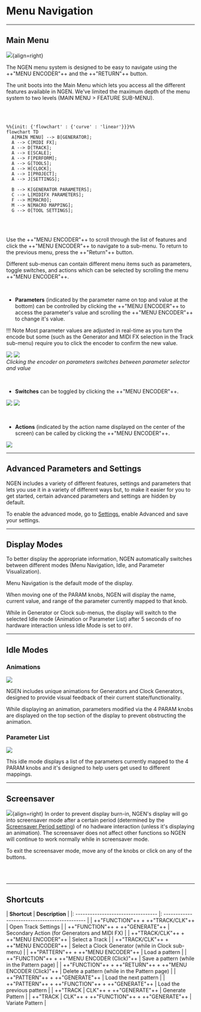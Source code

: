 # Menu Navigation

---

## Main Menu


![](images/NGEN_MainMenu.gif){align=right}

The NGEN menu system is designed to be easy to navigate using the ++"MENU ENCODER"++ and the ++"RETURN"++ button.

The unit boots into the Main Menu which lets you access all the different features available in NGEN. We've limited the maximum depth of the menu system to two levels (MAIN MENU > FEATURE SUB-MENU).  

<br/><br/>


``` mermaid
%%{init: {'flowchart' : {'curve' : 'linear'}}}%%
flowchart TD
  A[MAIN MENU] --> B[GENERATOR];
  A --> C[MIDI FX];
  A --> D[TRACK];
  A --> E[SCALE];
  A --> F[PERFORM];
  A --> G[TOOLS];
  A --> H[CLOCK];
  A --> I[PROJECT];
  A --> J[SETTINGS];

  B --> K[GENERATOR PARAMETERS];
  C --> L[MIDIFX PARAMETERS];
  F --> M[MACRO];
  M --> N[MACRO MAPPING];
  G --> O[TOOL SETTINGS];

```
<br/><br/>

Use the ++"MENU ENCODER"++  to scroll through the list of features and click the ++"MENU ENCODER"++ to navigate to a sub-menu. 
To return to the previous menu, press the ++"Return"++ button.

Different sub-menus can contain different menu items such as parameters, toggle switches, and actions which can be selected by scrolling the menu ++"MENU ENCODER"++.

<br/>

* **Parameters** (indicated by the parameter name on top and value at the bottom) can be controlled by clicking the ++"MENU ENCODER"++ to access the parameter's value and scrolling the ++"MENU ENCODER"++ to change it's value.

!!! Note
    Most parameter values are adjusted in real-time as you turn the encode but some (such as the Generator and MIDI FX selection in the Track sub-menu) require you to click the encoder to confirm the new value.

![](images/NGEN_ACDGEN_Length1.jpeg) ![](images/NGEN_ACDGEN_Length2.jpeg)  
*Clicking the encoder on parameters switches between parameter selector and value*

<br/>

* **Switches** can be toggled by clicking the ++"MENU ENCODER"++.

![](images/NGEN_ACDGEN_KBShift1.jpeg) ![](images/NGEN_ACDGEN_KBShift2.jpeg)

<br/>

* **Actions** (indicated by the action name displayed on the center of the screen) can be called by clicking the ++"MENU ENCODER"++.

![](images/NGEN_ACDGEN_Generate.jpeg)

---

## Advanced Parameters and Settings

NGEN includes a variety of different features, settings and parameters that lets you use it in a variety of different ways but, to make it easier for you to get started, certain advanced parameters and settings are hidden by default.

To enable the advanced mode, go to [Settings](settings.md), enable Advanced and save your settings.

---

## Display Modes

To better display the appropriate information, NGEN automatically switches between different modes (Menu Navigation, Idle, and Parameter Visualization).

Menu Navigation is the default mode of the display.

When moving one of the PARAM knobs, NGEN will display the name, current value, and range of the parameter currently mapped to that knob.

While in Generator or Clock sub-menus, the display will switch to the selected Idle mode (Animation or Parameter List) after 5 seconds of no hardware interaction unless Idle Mode is set to ```OFF```.

---

## Idle Modes


### Animations

![](images/ACDGEN.gif)

NGEN includes unique animations for Generators and Clock Generators, designed to provide visual feedback of their current state/functionality.

While displaying an animation, parameters modified via the 4 PARAM knobs are displayed on the top section of the display to prevent obstructing the animation.



### Parameter List

![](images/NGEN_ACDGEN_ParamList.jpeg)

This idle mode displays a list of the parameters currently mapped to the 4 PARAM knobs and it's designed to help users get used to different mappings.


---

## Screensaver

![](images/NGEN_Screensaver.gif){align=right}
In order to prevent display burn-in, NGEN's display will go into screensaver mode after a certain period (determined by the [Screensaver Period setting](settings.md#display)) of no hadware interaction (unless it's displaying an animation). 
The screensaver does not affect other functions so NGEN will continue to work normally while in screensaver mode.

To exit the screensaver mode, move any of the knobs or click on any of the buttons.


<br><br>

---




## Shortcuts

| **Shortcut**                       | **Description**                               |
|: ---------------------------------- |: --------------------------------------------- |
| ++"FUNCTION"++ + ++"TRACK/CLK"++      | Open Track Settings                           |
| ++"FUNCTION"++ + ++"GENERATE"++      | Secondary Action (for Generators and MIDI FX) |
| ++"TRACK/CLK"++ + ++"MENU ENCODER"++       | Select a Track                            |
| ++"TRACK/CLK"++ + ++"MENU ENCODER"++       | Select a Clock Generator (while in Clock sub-menu)                           |
| ++"PATTERN"++ + ++"MENU ENCODER"++       | Load a pattern                            |
| ++"FUNCTION"++ + ++"MENU ENCODER (Click)"++         | Save a pattern (while in the Pattern page)                            |
| ++"FUNCTION"++ + ++"RETURN"++ + ++"MENU ENCODER (Click)"++  | Delete a pattern (while in the Pattern page)  |
| ++"PATTERN"++ + ++"GENERATE"++       | Load the next pattern                            |
| ++"PATTERN"++ + ++"FUNCTION"++ + ++"GENERATE"++       | Load the previous pattern                            |
| ++"TRACK | CLK"++ + ++"GENERATE"++       | Generate Pattern                            |
| ++"TRACK | CLK"++ + ++"FUNCTION"++ + ++"GENERATE"++       | Variate Pattern                            |